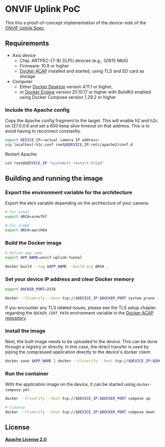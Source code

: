 # ONVIF Uplink PoC

This this a proof-of-concept implementation of the device-side of the [ONVIF Uplink Spec](https://www.onvif.org/specs/srv/uplink/ONVIF-Uplink-Spec.pdf).

## Requirements

* Axis device
  * Chip: ARTPEC-{7-8} DLPU devices (e.g., Q1615 MkIII)
  * Firmware: 10.9 or higher
  * [Docker ACAP](https://github.com/AxisCommunications/docker-acap) installed and started, using TLS and SD card as storage
* Computer
  * Either [Docker Desktop](https://docs.docker.com/desktop/) version 4.11.1 or higher,
  * or [Docker Engine](https://docs.docker.com/engine/) version 20.10.17 or higher with BuildKit enabled using Docker Compose version 1.29.2 or higher

### Include the Apache config

Copy the Apache config fragment to the target. This will enable h2 and h2c on 127.0.0.6 and set a 600 keep alive timeout on that address. This is to avoid having to reconnect constantly.

```sh
export DEVICE_IP=<actual camera IP address>
scp localhost-h2c.conf root@$DEVICE_IP:/etc/apache2/conf.d
```

Restart Apache:

```sh
ssh root@$DEVICE_IP "systemctl restart httpd"
```

## Building and running the image

### Export the environment variable for the architecture

Export the `ARCH` variable depending on the architecture of your camera:

```sh
# For arm32
export ARCH=armv7hf

# For arm64
export ARCH=aarch64
```

### Build the Docker image

```sh
# Define app name
export APP_NAME=onvif-uplink-tunnel

docker build --tag $APP_NAME --build-arg ARCH .
```

### Set your device IP address and clear Docker memory

```sh
export DOCKER_PORT=2376

docker --tlsverify --host tcp://$DEVICE_IP:$DOCKER_PORT system prune --all --force
```

If you encounter any TLS related issues, please see the TLS setup chapter regarding the `DOCKER_CERT_PATH` environment variable in the [Docker ACAP repository](https://github.com/AxisCommunications/docker-acap).

### Install the image

Next, the built image needs to be uploaded to the device. This can be done through a registry or directly. In this case, the direct transfer is used by piping the compressed application directly to the device's docker client:

```sh
docker save $APP_NAME | docker --tlsverify --host tcp://$DEVICE_IP:$DOCKER_PORT load
```

### Run the container

With the application image on the device, it can be started using `docker-compose.yml`:

```sh
docker --tlsverify --host tcp://$DEVICE_IP:$DOCKER_PORT compose up

# Cleanup
docker --tlsverify --host tcp://$DEVICE_IP:$DOCKER_PORT compose down
```

## License

**[Apache License 2.0](../LICENSE)**
